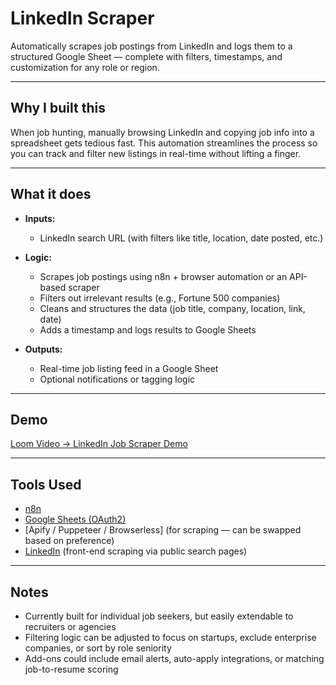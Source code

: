 # LinkedIn Scraper

Automatically scrapes job postings from LinkedIn and logs them to a structured Google Sheet — complete with filters, timestamps, and customization for any role or region.

---

## Why I built this

When job hunting, manually browsing LinkedIn and copying job info into a spreadsheet gets tedious fast. This automation streamlines the process so you can track and filter new listings in real-time without lifting a finger.

---

## What it does

- **Inputs:**
  - LinkedIn search URL (with filters like title, location, date posted, etc.)

- **Logic:**
  - Scrapes job postings using n8n + browser automation or an API-based scraper
  - Filters out irrelevant results (e.g., Fortune 500 companies)
  - Cleans and structures the data (job title, company, location, link, date)
  - Adds a timestamp and logs results to Google Sheets

- **Outputs:**
  - Real-time job listing feed in a Google Sheet
  - Optional notifications or tagging logic

---

## Demo

[Loom Video → LinkedIn Job Scraper Demo](https://www.loom.com/share/eac9a0478cf545098f848c2b6ef00d04)

---

## Tools Used

- [n8n](https://n8n.io/)
- [Google Sheets (OAuth2)](https://workspace.google.com/products/sheets/)
- [Apify / Puppeteer / Browserless] (for scraping — can be swapped based on preference)
- [LinkedIn](https://linkedin.com/) (front-end scraping via public search pages)

---

## Notes

- Currently built for individual job seekers, but easily extendable to recruiters or agencies
- Filtering logic can be adjusted to focus on startups, exclude enterprise companies, or sort by role seniority
- Add-ons could include email alerts, auto-apply integrations, or matching job-to-resume scoring
